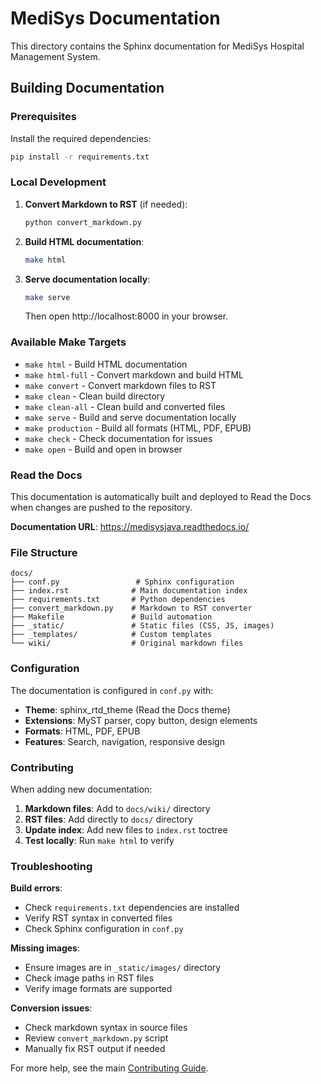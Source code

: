 # MediSys Documentation

This directory contains the Sphinx documentation for MediSys Hospital Management System.

## Building Documentation

### Prerequisites

Install the required dependencies:

```bash
pip install -r requirements.txt
```

### Local Development

1. **Convert Markdown to RST** (if needed):
   ```bash
   python convert_markdown.py
   ```

2. **Build HTML documentation**:
   ```bash
   make html
   ```

3. **Serve documentation locally**:
   ```bash
   make serve
   ```
   
   Then open http://localhost:8000 in your browser.

### Available Make Targets

- `make html` - Build HTML documentation
- `make html-full` - Convert markdown and build HTML
- `make convert` - Convert markdown files to RST
- `make clean` - Clean build directory
- `make clean-all` - Clean build and converted files
- `make serve` - Build and serve documentation locally
- `make production` - Build all formats (HTML, PDF, EPUB)
- `make check` - Check documentation for issues
- `make open` - Build and open in browser

### Read the Docs

This documentation is automatically built and deployed to Read the Docs when changes are pushed to the repository.

**Documentation URL**: https://medisysjava.readthedocs.io/

### File Structure

```
docs/
├── conf.py                 # Sphinx configuration
├── index.rst              # Main documentation index
├── requirements.txt       # Python dependencies
├── convert_markdown.py    # Markdown to RST converter
├── Makefile               # Build automation
├── _static/               # Static files (CSS, JS, images)
├── _templates/            # Custom templates
└── wiki/                  # Original markdown files
```

### Configuration

The documentation is configured in `conf.py` with:

- **Theme**: sphinx_rtd_theme (Read the Docs theme)
- **Extensions**: MyST parser, copy button, design elements
- **Formats**: HTML, PDF, EPUB
- **Features**: Search, navigation, responsive design

### Contributing

When adding new documentation:

1. **Markdown files**: Add to `docs/wiki/` directory
2. **RST files**: Add directly to `docs/` directory
3. **Update index**: Add new files to `index.rst` toctree
4. **Test locally**: Run `make html` to verify

### Troubleshooting

**Build errors**:
- Check `requirements.txt` dependencies are installed
- Verify RST syntax in converted files
- Check Sphinx configuration in `conf.py`

**Missing images**:
- Ensure images are in `_static/images/` directory
- Check image paths in RST files
- Verify image formats are supported

**Conversion issues**:
- Check markdown syntax in source files
- Review `convert_markdown.py` script
- Manually fix RST output if needed

For more help, see the main [Contributing Guide](../CONTRIBUTING.md).
